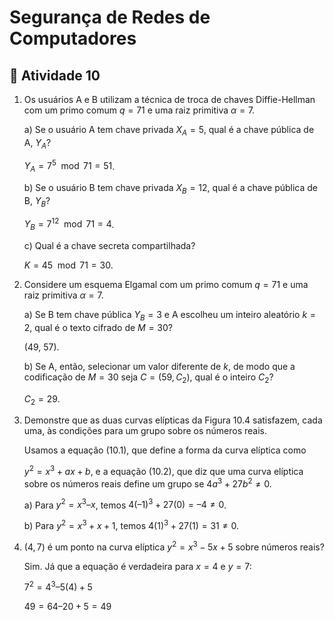 ﻿# Segurança de Redes de Computadores

## :page_with_curl: Atividade 10

1. Os usuários A e B utilizam a técnica de troca de chaves Diffie-Hellman com um primo comum $q = 71$ e uma raiz primitiva $α = 7$.

   a) Se o usuário A tem chave privada $X_A = 5$, qual é a chave pública de A, $Y_A$?

   $Y_A = 7^5 \mod 71= 51$.

   b) Se o usuário B tem chave privada $X_B = 12$, qual é a chave pública de B, $Y_B$?

   $Y_B = 7^{12} \mod 71= 4$.

   c) Qual é a chave secreta compartilhada?

   $K = 45 \mod 71= 30$.

2. Considere um esquema Elgamal com um primo comum $q = 71$ e uma raiz primitiva $α = 7$.

   a) Se B tem chave pública $Y_B = 3$ e A escolheu um inteiro aleatório $k = 2$, qual é o texto cifrado de $M = 30$?

   (49, 57).

   b) Se A, então, selecionar um valor diferente de $k$, de modo que a codificação de $M = 30$ seja $C = (59, C_2)$, qual é o inteiro $C_2$?

   $C_2 = 29$.

3. Demonstre que as duas curvas elípticas da Figura 10.4 satisfazem, cada uma, às condições para um grupo sobre os números reais.

   Usamos a equação (10.1), que define a forma da curva elíptica como

   $y^2 = x^3 + ax + b$, e a equação (10.2), que diz que uma curva elíptica sobre os números reais define um grupo se $4a^3 + 27b^2 ≠ 0$.

   a) Para $y^2 = x^3 – x$, temos $4(–1)^3 + 27(0) = –4 ≠ 0$.

   b) Para $y^2 = x^3 + x + 1$, temos $4(1)^3 + 27(1) = 31 ≠ 0$.

4. $(4, 7)$ é um ponto na curva elíptica $y^2 = x^3 − 5x + 5$ sobre números reais?

   Sim. Já que a equação é verdadeira para $x = 4$ e $y = 7$:

   $7^2= 4^3 – 5(4) + 5$

   $49 = 64 – 20 + 5 = 49$

